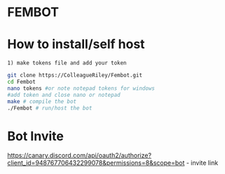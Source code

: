# FEMBOT

# How to install/self host
    1) make tokens file and add your token
```sh
git clone https://ColleagueRiley/Fembot.git
cd Fembot
nano tokens #or note notepad tokens for windows
#add token and close nano or notepad
make # compile the bot
./Fembot # run/host the bot
```

# Bot Invite
https://canary.discord.com/api/oauth2/authorize?client_id=948767706432299078&permissions=8&scope=bot - invite link
